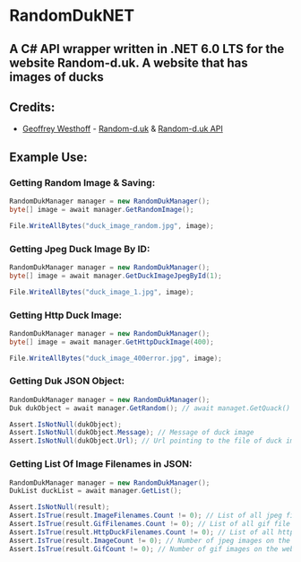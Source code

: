 # RandomDukNET
## A C# API wrapper written in .NET 6.0 LTS for the website Random-d.uk. A website that has images of ducks

## Credits:
- [Geoffrey Westhoff](https://geoffreywesthoff.nl/) - [Random-d.uk](https://random-d.uk) & [Random-d.uk API](https://random-d.uk/api)

## Example Use:
### Getting Random Image & Saving:
```csharp
RandomDukManager manager = new RandomDukManager();
byte[] image = await manager.GetRandomImage();

File.WriteAllBytes("duck_image_random.jpg", image);
```

### Getting Jpeg Duck Image By ID:
```csharp
RandomDukManager manager = new RandomDukManager();
byte[] image = await manager.GetDuckImageJpegById(1);

File.WriteAllBytes("duck_image_1.jpg", image);
```

### Getting Http Duck Image:
```csharp
RandomDukManager manager = new RandomDukManager();
byte[] image = await manager.GetHttpDuckImage(400);

File.WriteAllBytes("duck_image_400error.jpg", image);
```

### Getting Duk JSON Object:
```csharp
RandomDukManager manager = new RandomDukManager();
Duk dukObject = await manager.GetRandom(); // await managet.GetQuack() also does the same

Assert.IsNotNull(dukObject);
Assert.IsNotNull(dukObject.Message); // Message of duck image
Assert.IsNotNull(dukObject.Url); // Url pointing to the file of duck image
```

### Getting List Of Image Filenames in JSON:
```csharp
RandomDukManager manager = new RandomDukManager();
DukList duckList = await manager.GetList();

Assert.IsNotNull(result);
Assert.IsTrue(result.ImageFilenames.Count != 0); // List of all jpeg file names stored on the web server
Assert.IsTrue(result.GifFilenames.Count != 0); // List of all gif file names stored on the web server
Assert.IsTrue(result.HttpDuckFilenames.Count != 0); // List of all http duck file names stored on the web server
Assert.IsTrue(result.ImageCount != 0); // Number of jpeg images on the web server
Assert.IsTrue(result.GifCount != 0); // Number of gif images on the web server
```
